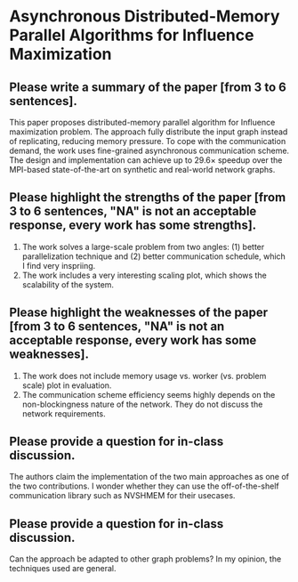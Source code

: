 # Asynchronous Distributed-Memory Parallel Algorithms for Influence Maximization

## Please write a summary of the paper [from 3 to 6 sentences].
This paper proposes distributed-memory parallel algorithm for Influence maximization problem. The approach fully distribute the input graph instead of replicating, reducing memory pressure. To cope with the communication demand, the work uses fine-grained asynchronous communication scheme. The design
and implementation can achieve up to 29.6× speedup over the MPI-based state-of-the-art on synthetic and real-world network graphs.

## Please highlight the strengths of the paper [from 3 to 6 sentences, "NA" is not an acceptable response, every work has some strengths].
1. The work solves a large-scale problem from two angles: (1) better parallelization technique and (2) better communication schedule, which I find very inspriing.
2. The work includes a very interesting scaling plot, which shows the scalability of the system.

## Please highlight the weaknesses of the paper [from 3 to 6 sentences, "NA" is not an acceptable response, every work has some weaknesses].
1. The work does not include memory usage vs. worker (vs. problem scale) plot in evaluation.
2. The communication scheme efficiency seems highly depends on the non-blockingness nature of the network. They do not discuss the network requirements.


## Please provide a question for in-class discussion.
The authors claim the implementation of the two main approaches as one of the two contributions. I wonder whether they can use the off-of-the-shelf communication library such as NVSHMEM for their usecases.

## Please provide a question for in-class discussion.
Can the approach be adapted to other graph problems? In my opinion, the techniques used are general.


